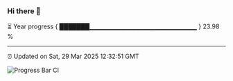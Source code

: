 ### Hi there 👋

⏳ Year progress { ███████▁▁▁▁▁▁▁▁▁▁▁▁▁▁▁▁▁▁▁▁▁▁▁ } 23.98 %

---

⏰ Updated on Sat, 29 Mar 2025 12:32:51 GMT

![Progress Bar CI](https://github.com/liununu/liununu/workflows/Progress%20Bar%20CI/badge.svg)
